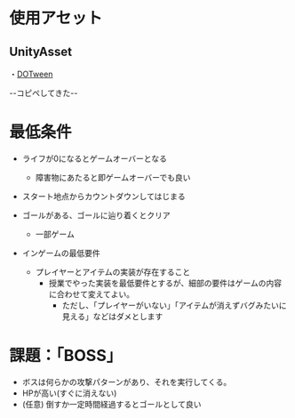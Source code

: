 # 使用アセット

## UnityAsset

・[DOTween](https://assetstore.unity.com/packages/tools/animation/dotween-hotween-v2-2767)

--コピペしてきた--

# 最低条件

- ライフが0になるとゲームオーバーとなる
    - 障害物にあたると即ゲームオーバーでも良い
- スタート地点からカウントダウンしてはじまる
- ゴールがある、ゴールに辿り着くとクリア
    - 一部ゲーム

- インゲームの最低要件
    - プレイヤーとアイテムの実装が存在すること
        - 授業でやった実装を最低要件とするが、細部の要件はゲームの内容に合わせて変えてよい。
            - ただし、「プレイヤーがいない」「アイテムが消えずバグみたいに見える」などはダメとします

# 課題：「BOSS」

- ボスは何らかの攻撃パターンがあり、それを実行してくる。
- HPが高い(すぐに消えない)
- (任意) 倒すか一定時間経過するとゴールとして良い
